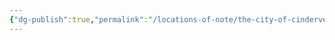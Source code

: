 ```yaml
---
{"dg-publish":true,"permalink":"/locations-of-note/the-city-of-cinderveil/tower-of-enlightenment-society-of-enlighted-thoughts-branch-office/"}
---
```


